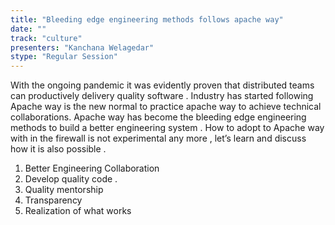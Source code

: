 ```yaml
---
title: "Bleeding edge engineering methods follows apache way"
date: "" 
track: "culture"
presenters: "Kanchana Welagedar"
stype: "Regular Session"
---
```

With the ongoing pandemic it was evidently proven that distributed teams can productively delivery quality software . Industry has started following Apache way is the new normal to practice apache way to achieve technical collaborations. 
 Apache way has become the bleeding edge engineering methods to build a better engineering system . How to adopt to Apache way with in the firewall is not experimental any more , let’s learn and discuss how it is also possible .
 1. Better Engineering Collaboration 
 2. Develop quality code . 
 3. Quality mentorship 
 4. Transparency
 5. Realization of what works